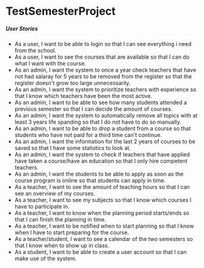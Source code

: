 # TestSemesterProject

##### User Stories
- As a user, I want to be able to login so that I can see everything i need from the school.
- As a user, I want to see the courses that are available so that I can do what I want with the course.
- As an admin, I want the system to once a year check teachers that have not had salaray for 5 years to be removed from the register so that the register doesn't grow too large unnecessarily.
- As an admin, I want the system to prioritize teachers with experience so that I know which teachers have been the most active.
- As an admin, I want to be able to see how many students attended a previous semester so that I can decide the amount of courses.
- As an admin, I want the system to automatically remove all topics with at least 3 years life spanding so that I do not have to do so manually.
- As an admin, I want to be able to drop a student from a course so that students who have not paid for a third time can't continue.
- As an admin, I want the information for the last 2 years of courses to be saved so that I have some statistics to look at.
- As an admin, I want the system to check if teachers that have applied have taken a course/have an education so that I only hire competent teachers.
- As an admin, I want the students to be able to apply as soon as the course program is online so that students can apply in time.
- As a teacher, I want to see the amount of teaching hours so that I can see an overview of my courses.
- As a teacher, I want to see my subjects so that I know which courses I have to participate in.
- As a teacher, I want to know when the planning period starts/ends so that I can finish the planning in time.
- As a teacher, I want to be notified when to start planning so that I know when I have to start preparing for the course.
- As a teacher/student, I want to see a calendar of the two semesters so that I know when to show up in class.
- As a student, I want to be able to create a user account so that I can make use of the system.
